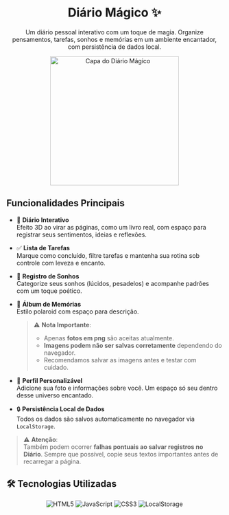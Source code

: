 <h1 align="center">Diário Mágico ✨</h1>

<p align="center">
  Um diário pessoal interativo com um toque de magia. Organize pensamentos, tarefas, sonhos e memórias em um ambiente encantador, com persistência de dados local.
</p>

<p align="center">
  <img src="assets/images/book-cover.jpg" alt="Capa do Diário Mágico" width="300"/>
</p>



## Funcionalidades Principais

- 📖 **Diário Interativo**  
  Efeito 3D ao virar as páginas, como um livro real, com espaço para registrar seus sentimentos, ideias e reflexões.

- ✅ **Lista de Tarefas**  
  Marque como concluído, filtre tarefas e mantenha sua rotina sob controle com leveza e encanto.

- 🌙 **Registro de Sonhos**  
  Categorize seus sonhos (lúcidos, pesadelos) e acompanhe padrões com um toque poético.

- 📸 **Álbum de Memórias**  
  Estilo polaroid com espaço para descrição.  
  > ⚠️ **Nota Importante**:  
  > - Apenas **fotos em png** são aceitas atualmente.  
  > - **Imagens podem não ser salvas corretamente** dependendo do navegador.  
  > - Recomendamos salvar as imagens antes e testar com cuidado.

- 👤 **Perfil Personalizável**  
  Adicione sua foto e informações sobre você. Um espaço só seu dentro desse universo encantado.

- 🔒 **Persistência Local de Dados**  
  Todos os dados são salvos automaticamente no navegador via `LocalStorage`.

> ⚠️ **Atenção**:  
> Também podem ocorrer **falhas pontuais ao salvar registros no Diário**. Sempre que possível, copie seus textos importantes antes de recarregar a página.



## 🛠️ Tecnologias Utilizadas

<div align="center">

![HTML5](https://img.shields.io/badge/HTML5-E34F26?style=for-the-badge&logo=html5&logoColor=white) ![JavaScript](https://img.shields.io/badge/JavaScript-F7DF1E?style=for-the-badge&logo=javascript&logoColor=black) ![CSS3](https://img.shields.io/badge/CSS3-1572B6?style=for-the-badge&logo=css3&logoColor=white) ![LocalStorage](https://img.shields.io/badge/LocalStorage-Enabled-blueviolet?style=for-the-badge) 

</div>




